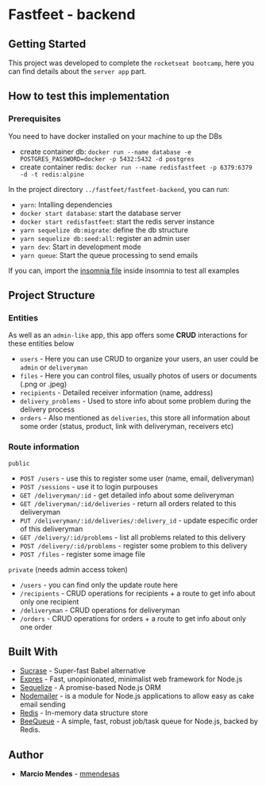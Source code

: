 # Fastfeet - backend

## Getting Started

This project was developed to complete the `rocketseat bootcamp`, here you can find details about the `server app` part.

## How to test this implementation

### Prerequisites

You need to have docker installed on your machine to up the DBs

- create container db: `docker run --name database -e POSTGRES_PASSWORD=docker -p 5432:5432 -d postgres`
- create container redis: `docker run --name redisfastfeet -p 6379:6379 -d -t redis:alpine`

In the project directory `../fastfeet/fastfeet-backend`, you can run:

- `yarn`: Intalling dependencies
- `docker start database`: start the database server
- `docker start redisfastfeet`: start the redis server instance
- `yarn sequelize db:migrate`: define the db structure
- `yarn sequelize db:seed:all`: register an admin user
- `yarn dev`: Start in development mode
- `yarn queue`: Start the queue processing to send emails

If you can, import the [insomnia file]('/docs/Insomnia_Fastfeet.json') inside insomnia to test all examples

## Project Structure

### Entities

As well as an `admin-like` app, this app offers some **CRUD** interactions for these entities below

- `users` - Here you can use CRUD to organize your users, an user could be `admin` or `deliveryman`
- `files` - Here you can control files, usually photos of users or documents (.png or .jpeg)
- `recipients` - Detailed receiver information (name, address)
- `delivery_problems` - Used to store info about some problem during the delivery process
- `orders` - Also mentioned as `deliveries`, this store all information about some order (status, product, link with deliveryman, receivers etc)

### Route information

`public`

- `POST /users` - use this to register some user (name, email, deliveryman)
- `POST /sessions` - use it to login purpouses
- `GET /deliveryman/:id` - get detailed info about some deliveryman
- `GET /deliveryman/:id/deliveries` - return all orders related to this deliveryman
- `PUT /deliveryman/:id/deliveries/:delivery_id` - update especific order of this deliveryman
- `GET /delivery/:id/problems` - list all problems related to this delivery
- `POST /delivery/:id/problems` - register some problem to this delivery
- `POST /files` - register some image file

`private` (needs admin access token)

- `/users` - you can find only the update route here
- `/recipients` - CRUD operations for recipients + a route to get info about only one recipient
- `/deliveryman` - CRUD operations for deliveryman
- `/orders` - CRUD operations for orders + a route to get info about only one order

## Built With

- [Sucrase](https://sucrase.io/) - Super-fast Babel alternative
- [Expres](http://expressjs.com/) - Fast, unopinionated, minimalist web framework for Node.js
- [Sequelize](https://sequelize.org/) - A promise-based Node.js ORM
- [Nodemailer](https://nodemailer.com/about/) - is a module for Node.js applications to allow easy as cake email sending
- [Redis](https://redis.io/) - In-memory data structure store
- [BeeQueue](https://github.com/bee-queue/bee-queue) - A simple, fast, robust job/task queue for Node.js, backed by Redis.

## Author

- **Marcio Mendes** - [mmendesas](https://github.com/mmendesas)
